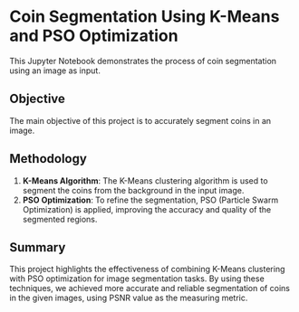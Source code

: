 # Coin Segmentation Using K-Means and PSO Optimization

This Jupyter Notebook demonstrates the process of coin segmentation using an image as input. 

## Objective

The main objective of this project is to accurately segment coins in an image.

## Methodology

1. **K-Means Algorithm**: The K-Means clustering algorithm is used to segment the coins from the background in the input image.
2. **PSO Optimization**: To refine the segmentation, PSO (Particle Swarm Optimization) is applied, improving the accuracy and quality of the segmented regions.

## Summary

This project highlights the effectiveness of combining K-Means clustering with PSO optimization for image segmentation tasks. By using these techniques, we achieved more accurate and reliable segmentation of coins in the given images, using PSNR value as the measuring metric.
